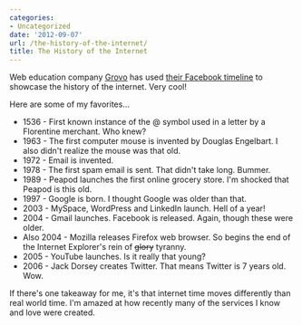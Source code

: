 ```yaml
---
categories:
- Uncategorized
date: '2012-09-07'
url: /the-history-of-the-internet/
title: The History of the Internet
---
```


Web education company <a href="http://www.grovo.com/">Grovo</a> has used <a href="https://www.facebook.com/Grovo/info">their Facebook timeline</a> to showcase the history of the internet. Very cool!

Here are some of my favorites...

<ul>
<li>1536 - First known instance of the @ symbol used in a letter by a Florentine merchant. Who knew?</li>
<li>1963 - The first computer mouse is invented by Douglas Engelbart. I also didn't realize the mouse was that old.</li>
<li>1972 - Email is invented.</li>
<li>1978 - The first spam email is sent. That didn't take long. Bummer.</li>
<li>1989 - Peapod launches the first online grocery store. I'm shocked that Peapod is this old.</li>
<li>1997 - Google is born. I thought Google was older than that.</li>
<li>2003 - MySpace, WordPress and LinkedIn launch. Hell of a year!</li>
<li>2004 - Gmail launches. Facebook is released. Again, though these were older.</li>
<li>Also 2004 - Mozilla releases Firefox web browser. So begins the end of the Internet Explorer's rein of <del datetime="2012-08-30T13:38:31+00:00">glory</del> tyranny.</li>
<li>2005 - YouTube launches. Is it really that young?</li>
<li>2006 - Jack Dorsey creates Twitter. That means Twitter is 7 years old. Wow.</li>
</ul>

If there's one takeaway for me, it's that internet time moves differently than real world time. I'm amazed at how recently many of the services I know and love were created.